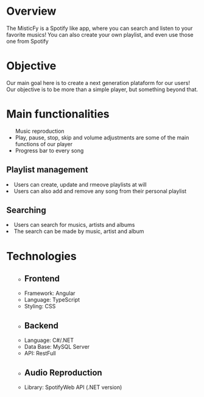 <h1>Overview</h1>

<p>The MisticFy is a Spotify like app, where you can search and listen to your favorite musics! You can also create your own playlist, and even use those one from Spotify</p>

<h1>Objective</h1>

<p>Our main goal here is to create a next generation plataform for our users! Our objective is to be more than a simple player, but something beyond that. </p>


<h1>Main functionalities</h1>

<ul>Music reproduction
<li> Play, pause, stop, skip and volume adjustments are some of the main functions of our player</li>
<li> Progress bar to every song</li>
</ul>

<h2>Playlist management</h2>
<li> Users can create, update and rmeove playlists at will</li>
<li> Users can also add and remove any song from their personal playlist</li>

<h2>Searching</h2>
<li> Users can search for musics, artists and albums</li>
<li> The search can be made by music, artist and album</li>
</ul>

<h1>Technologies</h1>

<ol> 
<ul>
<li><h2>Frontend</h2>
<li>Framework: Angular</li>
<li>Language: TypeScript</li>
<li>Styling: CSS</li>
</li>

<li><h2>Backend</h2>
<li>Language: C#/.NET</li>
<li>Data Base: MySQL Server</li>
<li>API: RestFull</li>
</li>

<li><h2>Audio Reproduction</h2>
<li>Library: SpotifyWeb API (.NET version)</li>
</li>
</ul>
</ol>